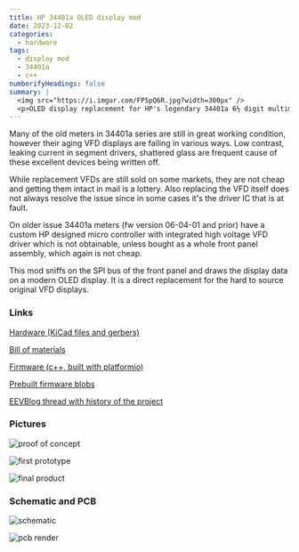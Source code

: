 ```yaml
---
title: HP 34401a OLED display mod
date: 2023-12-02
categories:
  - hardware
tags:
  - display mod
  - 34401a
  - c++
numberifyHeadings: false
summary: |
  <img src="https://i.imgur.com/FP5pQ6R.jpg?width=300px" />
  <p>OLED display replacement for HP's legendary 34401a 6½ digit multimeter.</p>
---
```


Many of the old meters in 34401a series are still in great working condition,
however their aging VFD displays are failing in various ways. Low contrast,
leaking current in segment drivers, shattered glass are frequent cause of
these excellent devices being written off.

While replacement VFDs are still sold on some markets, they are not cheap and
getting them intact in mail is a lottery. Also replacing the VFD itself does not
always resolve the issue since in some cases it's the driver IC that is at fault.

On older issue 34401a meters (fw version 06-04-01 and prior) have a custom HP
designed micro controller with integrated high voltage VFD driver which is not
obtainable, unless bought as a whole front panel assembly, which again is not cheap.

This mod sniffs on the SPI bus of the front panel and draws the display data
on a modern OLED display. It is a direct replacement for the hard to source
original VFD displays.

### Links

[Hardware (KiCad files and gerbers)](https://github.com/openscopeproject/HP34401a-OLED-HW)

[Bill of materials](https://openscopeproject.org/InteractiveHtmlBomDemo/hp34401a_oled/ibom.html)

[Firmware (c++, built with platformio)](https://github.com/openscopeproject/HP34401a-OLED-FW)

[Prebuilt firmware blobs](https://github.com/openscopeproject/HP34401a-OLED-FW/releases)

[EEVBlog thread with history of the project](https://www.eevblog.com/forum/repair/hp-34401a-dmm-with-leaking-segments/)


### Pictures

![proof of concept](https://i.imgur.com/AId0xw1.jpg?width=300px "proof of concept")

![first prototype](https://i.imgur.com/bZpQViy.jpg?width=300px "first prototype")

![final product](https://i.imgur.com/FP5pQ6R.jpg?width=300px "final product")

### Schematic and PCB
![schematic](https://github.com/openscopeproject/HP34401a-OLED-HW/raw/master/schematic.png?width=300px)

![pcb render](https://github.com/openscopeproject/HP34401a-OLED-HW/raw/master/render.png?width=300px)

